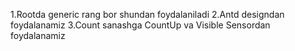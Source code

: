 1.Rootda generic rang bor shundan foydalaniladi
2.Antd designdan foydalanamiz
3.Count sanashga CountUp va Visible Sensordan foydalanamiz
